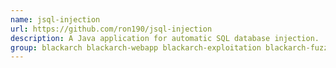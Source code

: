 ```yaml
---
name: jsql-injection
url: https://github.com/ron190/jsql-injection
description: A Java application for automatic SQL database injection.
group: blackarch blackarch-webapp blackarch-exploitation blackarch-fuzzer
---
```

